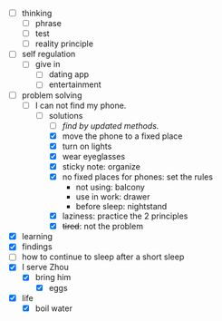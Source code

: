 - [ ] thinking
    - [ ] phrase
    - [ ] test
    - [ ] reality principle
- [ ] self regulation
    - [ ] give in
        - [ ] dating app
        - [ ] entertainment
- [ ] problem solving
    - [ ] I can not find my phone.
        - [ ] solutions
            - [ ] *find by updated methods.*
            - [x] move the phone to a fixed place
            - [x] turn on lights
            - [x] wear eyeglasses
            - [x] sticky note: organize
            - [x] no fixed places for phones: set the rules
                - not using: balcony
                - use in work: drawer
                - before sleep: nightstand
            - [x] laziness: practice the 2 principles
            - [x] ~~tired~~: not the problem 
- [x] learning
- [x] findings
- [ ] how to continue to sleep after a short sleep
- [x] I serve Zhou
    - [x] bring him
        - [x] eggs
- [x] life
    - [x] boil water